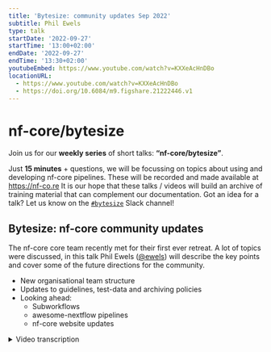 ```yaml
---
title: 'Bytesize: community updates Sep 2022'
subtitle: Phil Ewels
type: talk
startDate: '2022-09-27'
startTime: '13:00+02:00'
endDate: '2022-09-27'
endTime: '13:30+02:00'
youtubeEmbed: https://www.youtube.com/watch?v=KXXeAcHnDBo
locationURL:
  - https://www.youtube.com/watch?v=KXXeAcHnDBo
  - https://doi.org/10.6084/m9.figshare.21222446.v1
---
```


# nf-core/bytesize

Join us for our **weekly series** of short talks: **“nf-core/bytesize”**.

Just **15 minutes** + questions, we will be focussing on topics about using and developing nf-core pipelines.
These will be recorded and made available at <https://nf-co.re>
It is our hope that these talks / videos will build an archive of training material that can complement our documentation. Got an idea for a talk? Let us know on the [`#bytesize`](https://nfcore.slack.com/channels/bytesize) Slack channel!

## Bytesize: nf-core community updates

The nf-core core team recently met for their first ever retreat. A lot of topics were discussed, in this talk Phil Ewels ([@ewels](https://github.com/ewels)) will describe the key points and cover some of the future directions for the community.

- New organisational team structure
- Updates to guidelines, test-data and archiving policies
- Looking ahead:
  - Subworkflows
  - awesome-nextflow pipelines
  - nf-core website updates

<details markdown="1"><summary>Video transcription</summary>
:::note
The content has been edited to make it reader-friendly
:::

[0:01](https://www.youtube.com/watch?v=KXXeAcHnDBo&t=1)

thank you everybody for joining, this is a bit of a kind of last minute bite size that we've thrown into an empty slot that we had in the schedule and we thought we'd take advantage of that by telling you a little bit about what's happened in the past week or so with the nf- core community and some kind of updates which affect us all. This has been a little bit of a last minute talk even by my standards so apologies for it not being a very flashy slide deck but hopefully we can kind of talk through the different points and please feel free to drop something into a chat if you have any questions and or maybe Fran can relay any questions to me as I go along and this can be a bit of a kind of discussion bite-sized talk rather than just me presenting at everybody. Especially if there's anyone listening from the core team please do stop me if I get anything wrong or miss anything important.

[0:57](https://www.youtube.com/watch?v=KXXeAcHnDBo&t=57)
The reason we have some updates for September is something a bit out of the ordinary happened last week, which is for the very first time the core team of nf-core got together, in person, because of COVID and the lack of in-person events we've had recently many people in the core team had never met one another in real life although we spend a lot of time online chatting to each to each other. And also over the last couple of years, especially as the NF-core Community has grown, when we do have in-person events at hackathons and things we're always so busy running the event that we don't really have any time to actually do any kind of core team work ourselves. So I kind of kicked this off this year for the first time that we'd have a little Retreat just for the core team, we're going to spend a few days getting to know one another and also trying to get through some some work for the core team and make some decisions and we'll really get into in-depth discussions about kind of Community scale things which are very difficult to take over slack and zoom. I'm glad to say it went really really well, we had a fantastic time, everyone came to kind of hang out in over in Sweden and we got to got to explore our surroundings and we went on a nice walk in the forest and everything. This is where this photo comes from. We played games in the garden and stuff like that and did also do a little bit of work. We managed to drop into Scilifelab and use a couple of offices there to spend a couple of days really, getting some work done. So we had our own kind of mini hackathon.

[2:40](https://www.youtube.com/watch?v=KXXeAcHnDBo&t=160)
I looked over all the notes that we took over the days and broke out these these points which I'm going to talk over today. The first one's going to take up most of the time and I'll just kind of mention the others in passing. The first thing is "teams". We started nf-core end of 2017 starts of 2018. From very close to the start of that we had a core team, which is again, not very good naming -the nf-core core team - but all of you will know who we are we're quite visible and we have been kind of running the nf-core community. It's worked really, really well but the nf-core Community is getting bigger and bigger and bigger and the core team has got a little bit bigger recently but there's only so far that we can stretch ourselves. I've been feeling for a little while now that it'd be nice to formalize the community structure a little bit more, create some more teams and formalize responsibilities a little bit within those teams. We spent a good chunk of a day talking through all of this and which teams we'd like and how they'll be organized and what they should do. By and large we try to structure around what is already happening within the community. This means that it's pretty easy, we don't have to change very much and it there should be no real surprises, because this is basically how the community is already functioning. But we're just kind of hoping to formalize things, make things a bit more transparent and a bit clearer. All of this will go up on the website pretty soon, we just haven't got got there quite yet.

[4:18](https://www.youtube.com/watch?v=KXXeAcHnDBo&t=258)
This is an overview. you can see the core team is still kind of at the middle but we have a handful of new teams here which are on this on this plot. The one which is completely new is a new Steering group. This is the top level of the community if you like. The Steering group won't do very much on a day-to-day basis but will be there to look after things like Finance. In the early days of nf-core we didn't have any Finance so we didn't really need to worry about that but with funding from Chan Zuckerberg Initiative and other actual Personnel working on the project now full-time we do have higher level decisions to be made. The Steering group will take charge of all the finance and all those large initiatives and think about some big picture planning.

[5:06](https://www.youtube.com/watch?v=KXXeAcHnDBo&t=306)
The core team is basically remaining unchanged - same people - but again we're going to just write down what we actually do on a a day-to-day: running of the community, making decisions and generally we make decisions by kind of committee. If anything's not clear we take a vote and what we've said now that we have a steering committee is that if ever the core team is split, and there's no clear majority on a topic then we'll push that to a steering committee. I don't expect that to happen anytime soon, it's never happened in in the, what? Four? Four or five years that we've been running, but now we have a policy in case it does. The core team at the end of the day has administrative access to everything and another important task is they make final decisions on new pipeline requests and basically you know who should be within nf-core and how the nf-core pipeline Community runs. So no big changes there. We wanted to clarify membership a little bit again this is basically how we've been doing until now but we wanted to try and make that as transparent to the community as possible. It's a kind of a meritocracy, we basically invite people who have visibly been heavily involved in the Community and if if someone's interested in being part of the core team, then they can join. We want to try and make it explicit that we will try and have as best representation as possible to mirror the representation of our community.

[6:44](https://www.youtube.com/watch?v=KXXeAcHnDBo&t=404)
There's a new team here called infrastructure. This one is kicking off with Julia and Matthias, basically because these two are now employed to work with nf-core as of this year which is fantastic! Julie is employed with Chan Zuckerberg initiative money to work on an nf-core infrastructure code and Matthias started recently at the Scilifelab data center to work on the same thing. Because I've been historically involved in this a lot I'm the lead of this team. This team will work purely on the tools code base on the website and any framework work around nf-core. Again, we've been working on this stuff for a long time already so there's no big change here but now we have an official team.

[7:35](https://www.youtube.com/watch?v=KXXeAcHnDBo&t=455)
Outreach team has existed for a while but has been not super well organized and so we want to turn over a new Leaf with outreach. We've set some new leads: Chris, Marcel and Fran, and we will go over the membership of the the Outreach team soon and check whether people want to be involved and who wants to do what. We're also setting explicit responsibilities here and are hoping to pull back a lot. At the moment the core team does a lot of the Outreach work so we're trying to separate those two teams a little bit more now.

[8:11](https://www.youtube.com/watch?v=KXXeAcHnDBo&t=491)
The safety team has existed for a while but it has not been super obvious to find this information. It's listed in the code of conduct and it has been working on a completely voluntary basis. Now it's still the same but now we have an official team which will be listed on the website. Saba, Michael and Chris have been doing a fantastic job for a year or two and now we're making it explicit that they are responsible for the code of conduct and they are the go-to people if there's ever any problems at either events or on slack. A key difference with the safety team is that they skip the core team and they will go straight to the steering committee with any recommendations if action is needed.

[8:59](https://www.youtube.com/watch?v=KXXeAcHnDBo&t=539)
Another new team "maintainers". This is still in flux at the moment. We're thinking because basically until now everyone on the nf-core Community has been maintainers, everyone has full access to everything and everyone is expected to help out. This is not really the case. There are many people that are just not developing pipelines, they are just using them. Different people are involved to degrees have different levels of experience within nf-core. We're trying to add an extra tier in here where there's going to be an explicit maintainers Group which will be people that are not necessarily in the core team but who are heavily involved in maintenance work. This might be quite a big team and we want to try and do this so that we can scale uh with reviewing and pull-requests.
At the moment it's quite difficult to get a first release out for a new pipeline because we say that the core team has to review that first release, but there's not that many of us and there's lots of new Pipelines, so we're going to share this out a bit more if we can and basically share out some of this Maintenance task. This would be a really key for the nf-core community and more information will go out soon. We're going to come up with a list pretty soon of people we'd like to invite in the first round and we'll start rotating that list every six months and see how we go.

[10:20](https://www.youtube.com/watch?v=KXXeAcHnDBo&t=620)
We'll see also how exactly we do this in the future but at the moment everybody has write access to every repository within nf-core. We may change that and we may make it so that most people have read access to most repos and then the main maintainers team adds people to the pipelines where access is required. This is just to streamline everything a little bit more and make sure the accidents don't happen.

[10:49](https://www.youtube.com/watch?v=KXXeAcHnDBo&t=649)
For eagle eyed, you may have spotted the word ambassadors noted a couple of times. The ambassador's team will be a bigger extension of the outreach team and we have some pretty cool stuff planned. That's a bit too much to write here and it's not very well settled yet so just stay tuned. If that sounds interesting feel free to Ping us any questions but otherwise stay on the lookout and we'll be pushing some some more information out about ambassadors soon

right that's all the team stuff any questions before I move on.

[11:26](https://www.youtube.com/watch?v=KXXeAcHnDBo&t=686)
um hopefully everyone's happy with kind of the decisions we've come to like I say hopefully there shouldn't be any big surprises here because this is pretty much how we're already operating. Enrique says the teams will get slack handles to be easy to contact so we'll set up some infrastructure around these teams

[12:03](https://www.youtube.com/watch?v=KXXeAcHnDBo&t=723)
Some other thingswe talked through: The guidelines. A little bit about nf-core guidelines. They have been mostly untouched since the very start of nfcore um 2018. We've added a few bits over time and they were getting a bit unwieldy. The structure of the page, like some stuff with bullet points, some stuff with sections and some stuff was outdated and not really valid. Some bits we thought were missing so we've updated the guidelines page a little bit. Underneath docs and then contributing and then guidelines and so now the overview page lists all of them in one big list. Each requirement has a dedicated page with a bit more information just so that you can give space to dig into a bit more details about what we're talking about with the requirements, more than just a bullet point. It also gives you an overview at the same time, so hopefully this is helpful, we point to this page a lot. We're going to continue linking to specific things when it comes up in discussion and if you're developing within nfcore you should try and be aware of all the guidelines, especially if you're developing a new pipeline.

[13:17](https://www.youtube.com/watch?v=KXXeAcHnDBo&t=797)
(Question) How do the guidelines influence existing pipelines?
Basically nothing's really changed and so there shouldn't be any changes. If you've got an existing nf-core pipeline, there shouldn't really be anything you need to worry about. We've made a couple of things a bit more explicit that we have previously been saying on slack anyway. Mostly we have just fleshed out more detail about the reasoning, like why does your pipeline name have to be lowercase without punctuation and why does it work like this way or that way. So it's mostly organizations of a page and more detail.

[14:01](https://www.youtube.com/watch?v=KXXeAcHnDBo&t=841)
once you've had time to read through these and you know we're happy to take any questions and update and modifiers as appropriate.

[14:16](https://www.youtube.com/watch?v=KXXeAcHnDBo&t=856)
Someone requested this I think this morning or yesterday: was there anything written about guidelines for reviewing?
This ties in with the new maintainers team as well that as we're asking more people to do reviewing. We need to better standardize how reviews should be done. We have some documentation already for the modules, I believe, about how pull requests should be reviewed and we're going to try and write up some more guidelines and some more help for this. We'll probably do a bytesize talk about it as well at some point, so this the aim of this is to standardize our reviewing process and also make it easier for new people to get into reviewing, which is a big big part of nf-core. It can be very rewarding in itself and is really critical to the functioning of the community.

[15:08](https://www.youtube.com/watch?v=KXXeAcHnDBo&t=908)
Test data we talked about quite a lot. A couple of things are going to change. One of the things we're bringing in is a new requirement, that we want some more information about what test data is and we want that in a structured way. We're going to have a new requirement pretty soon for each test data directory to have a .yaml file and that .yaml file will have to have certain keys. This is to make sure that we know what the data is, where it came from, how it was prepared and everything. Because at the moment we're meant to have readme files but it's a bit hit and miss. Having the .yaml file will also allow us to add some continuous integration tests to be sure that those files are there and populated properly before a new test data is added. This will make reviewing a bit easier.
James has also written some new guidelines specifically for test data. You can find it under "docs", contributing, test data guidelines. This is an entirely new page spelling out what we had already been saying on slack, but in an informal way. Now everything's listed here for when you're generating new test data. This is how you should do it.

[16:27](https://www.youtube.com/watch?v=KXXeAcHnDBo&t=987)
One of the things that came up several times is about maintenance and how do we do this, and when should we do it. We're very keen to try and make all of our plans scalable, sustainable not just "we should do that" and then forget about it. That's very easy to do. Therefore, one of the things we're going to try, and start doing, is do a bit of spring cleaning every year. James and Chris from record team are going to take the lead on organizing this and we'll send out reminders. The hope is that everyone in the community can just have a little think about this once a year and do do some tidying up. Things like looking at pipelines, to see if their pipelines are being actively developed. We have a handful of quite old pipelines, which were maybe started at hackathon years ago, and then abandoned. Other pipelines, which might no longer be maintained and maybe getting out of date. Things like looking for those and archiving them, where appropriate. We're going to write up some policies about how that process of archiving old pipeline should happen. And also just going through all the different pipelines and checking for old branches, which have been merged and can be deleted. Old pull requests which have been superseded, that are never going to be merged because it's already been done in a different way, curating the issue list, checking for things which have already been implemented, or duplicates... Just cleaning up all this stuff on GitHub. This is a constant thing that we should be doing over time, but it's just a good time to go, once a year, and say have a little focus on it and try and have a Community Drive on it. We tend to have hackathons in March, so we're thinking it's nice to do it a little bit before then, so that as we go into a hackathon we've got nicely curated lists of issues for people to work on and everything's fresh and ready to go.

[18:20](https://www.youtube.com/watch?v=KXXeAcHnDBo&t=1100)
There's a lot of published papers about nf-core pipelines. If you go to "Publications", you can see we've got a list of Publications here that we collect for all the different pipelines. If you didn't know about this, if you have a publication about a pipeline, whether it's dedicated specifically for that pipeline, or it just kind of describes the pipeline, please do add it to this page because it's really helpful to have it here. It's a bit of a difficult thing, because with nf-core we're a huge Community project. Especially when it comes to things like DSL2 modules, I could go and create a new pipeline today, import all these modules that other people have written, stitched them together and very quickly have a pipeline up and running. That would be great, but it'd be nice to be able to cite the people who've actually put in the work into those modules, the ones who actually wrote the code within the pipeline.
We are going to try and hit this head-on and try and write up some recommendations for how manuscripts and papers should properly acknowledge the community. We've already picked this up, it's obviously a Hot Topic and it'll be about where you should look for contributors. How you could potentially cite them. We might even come up with a little helper tool to automatically get a list of GitHub usernames and things like this. This will only ever be a helper tool for you if you're writing a paper, it's never going to be a hard requirement. We realize that Publications are highly political and very important for the people working on pipelines, at the end of the day, it will always be your decision about who you acknowledge and who you cite within your paper. This is just a bit of a helping hand, hopefully.

[20:10](https://www.youtube.com/watch?v=KXXeAcHnDBo&t=1210)
I want to give a shout out for a couple of slack channels. There is one that we created last week. We're talking about how to try and make the community as inclusive to new members as possible as one of the things that came up. It's easy to get an imposter syndrome, when you come and join a new slack, you join slack and there's always people chatting about things you might not understand if you're new to nexflow or new to the community. Then you feel like the question you've got is stupid and maybe you should be able to figure it out on your own. Of course that's not true! There is no stupid questions. If you're having a question, then chances are very high that other people have that question as well and that's what slack is for. We want to be as welcoming as possible and to lower that threshold we created a slack Channel specifically for this. The "no stupid questions" channel was based on another slack organization. I forget what the other slack organization was, but the idea is that this is a really friendly place to come and ask questions. You can find that on slack now. I think anyone who newly signs up to slack will join it but I haven't yet added the whole community. Please go and dig that out and have a look!

[21:30](https://www.youtube.com/watch?v=KXXeAcHnDBo&t=1290)
Another new channel, which I think is fairly freshly minted, which deserves everyone's full attention, is "nf-core memes", so go and have a look for there in your coffee break if you fancy it. Remember that there's the channel browser on slack. You have a look through there. There's a lot of channels on the nf-core slack, partly because we have one for every Pipeline. There might be some interesting ones hidden in there, so do have a poke around and see if there's anything in there, which might have been added or you might not have seen.

[22:00](https://www.youtube.com/watch?v=KXXeAcHnDBo&t=1320)
Final points. I will just to talk about the nf core website. Matthias especially has been working on this lately and will continue to do quite a lot of work on this. We've been doing a lot of planning work. First up, as you may have seen duplicate tweets appearing about releases or wrong times. I think we're pretty sure that's fixed now, so hooray! Next on the list is, if ever try and go to the stats page, you'll notice it takes a very long time to load, and if you're lucky it will load. If you're unlucky, it will crash and if you're really unlucky it might crash the website for everyone who tries to look at the website for a little while. This is not scaling well and as a top priority now we are trying to fix that, so that the website's a bit more nimble before all of the events we're having in a week or two. So hopefully we're going to get get that sorted very soon.

A few visual fixes and stuff coming up.
What we used to do for the pipelines is, in the documentation for the pipeline we used to have any number of markdown files, structured however you wanted. We decided a little while ago to try and standardize that to two files. Two files: "usage" and "output". That's good for standardization. It means it's easier to do template syncs, it's easier to build the website in a consistent manner. When you're used to looking at one pipeline or another, they will look the same. But we have found that there's a bit of pushback against that, because it limits you if you have a lot of documentation to write. Tor example if you want to write tutorials, or if you want to write pipeline specific stuff in more detail. Then it's useful to have more sub pages, so we're reverting that decision and we're going to soon open up the website, so that you can have any number of pages in the docs. You'll still have to have a usage and an output file as a minimum, but you'll be able to add others.

[24:08](https://www.youtube.com/watch?v=KXXeAcHnDBo&t=1448)
The big picture plan with the website is, we're going to do a big refresh, hopefully. At some point we're going to rewrite the whole backend, so it's much faster and scalable and actually built in a modern way. We're also going to restructure the website in a big way. We've got some plans where we're going to try and make all the documentation much easier to navigate, come up with a search bar which actually works and finds documentation within any pipeline or any parts of the website, and a whole load of big improvements coming. Please stay tuned.

[24:42](https://www.youtube.com/watch?v=KXXeAcHnDBo&t=1482)
That's all I've got! Two things I forgot to make slides about. One of them is quite a big one. Some of you may have noticed in the DSL2 modules repository there's a folder called "sub workflows", which has been quietly lurking here for a little bit of time. We worked quite a lot on sub workflows last week and made a lot of progress. This is coming and hopefully pretty soon. I was hoping I would talk about it a bit today, but I think there's some decisions which are still in flux, so maybe at the summit we might have a bit more to say about it. Certainly coming soon we will have subworkflows up and running, we hope. That includes both structure and everything within the nf-core modules repository. Also we got a proof of concept running for nf-core tools to work with sub workflows. That's really exciting! I know a lot of people have been looking forward to that, and working on that for a long time and I think we're getting close.

[25:47](https://www.youtube.com/watch?v=KXXeAcHnDBo&t=1547)
One other thing. I've already spammed everyone about this a great deal, so hopefully you've not been able to miss it. The nextflow summit is coming up and we also have a bunch of other events around that coming up. We have free online training, which is next week, which has got a ridiculous number of people signed up to it. It's completely taken us by surprise. I think we've got over 700 people now signed up to join the training, which is just fantastic! But there's always space for more, so if you're interested in getting some training, please do hop onto that page, get the details and register. It's the first time we've run it like this, where we're running in three different time zones at the same time. Running for three days for 2 1/2 hours. You can choose which time of day you want to run it in and that's really exciting. Then of course we've got the hackathon coming up in Barcelona and also online. We have also the main nextflow summit coming up as well. We've been updating the program a lot recently with different Speakers and things. We've got a keynote talk by Rob Patro, who's just put up his talk title last night. Lots of really exciting stuff happening there and I hope to see many of you there.

[27:04](https://www.youtube.com/watch?v=KXXeAcHnDBo&t=1624)
With that please ask me any questions or point out anything I've forgotten or got wrong happy to put more detail on stuff.

(Question) I was curious regarding test data. If you have discussed in in the core group and made a decision against the pull or whatever. What about having test data being built by pipelines themselves, because it can be quite tricky to for example, if you want to just add on to existing test data and process it further and create another output. It can be quite tricky to reproduce all the steps that have led to that old test data.

Absolutely! James mentioned this in the new documentation that he wrote. It is basically suggesting to do exactly what you're suggesting. If the test data for your module can be quickly generated, don't add that to the test data repo. Instead, in your test workflow, that you've got in the modules repo, add those other upstream modules to generate at each time. Bear in mind that that means every single time that module was tested it will be running those previous steps. Think about the polar bears a little bit. Think about the resources needed for the CI tests. If it's heavy lifting to generate those files then you should do it once and upload the file so I just download it and use. But if they're fairly quick to generate then absolutely don't feel like you need to add that to a test data repo instead, put it into the CI workflow.

(Question continues) I actually meant um what about starting putting pipelines into the test data repo then generate the test data
Pipelines are already in a test data sets pipeline repo. We've got a branch where we pipeline. That's how the CI tests run for pipelines. But I feel like that's not what you're asking. You mean generating test data sets.

(Question continues) exactly, having some kind of more reproducible definition of how to generate test data. Right now it's basically: put put the commands in in a readme in whatever it has data repo or branch. How about making that itself more reproducible by having (inaudible) pipelines.
I'm with you now. Yes, this is what this is about. At the moment we are not super happy with the the readme files, which is just massive readme files describing what all the files are and where it came from and how it was generated. We want to move away from this kind of readme file approach, where people can add as much or as little information as they want, to a structured documentation format. We're mostly thinking about origin, We haven't defined exactly what fields there are yet, so we could also define a command that was used to generate that test data if it originates from some other kind of file. We've got a "test data" slack channel so if you if you have something specific in mind hop in there and spell out exactly what you mean and we can discuss it in more detail and put something together.

[30:42](https://www.youtube.com/watch?v=KXXeAcHnDBo&t=1842)
good question. Something else?
core team you're happy that I haven't forgotten anything?
Maybe we should have it included more more photos.
Great. Okay, in that case let's wrap it up and thank you everybody for for joining and listening. It's been a real pleasure and a really fun week. I feel like we made tons of progress last week, so I'm really pleased. If you have any ideas or feedback on decisions we've made then please let us know and otherwise we'll continue writing everything up that we took notes on, adding it to the website and making it easily accessible for you.

</details>

